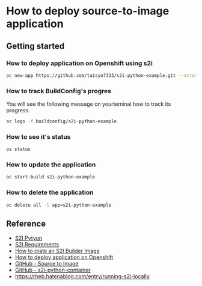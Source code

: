 # How to deploy source-to-image application

## Getting started

### How to deploy application on Openshift using s2i

```sh
oc new-app https://github.com/taisyo7333/s2i-python-example.git --strategy=source
```

### How to track BuildConfig's progres

You will see the following message on yourteminal how to track its progress.

```sh
oc logs -f buildconfig/s2i-python-example
```

### How to see it's status

```sh
os status
```

### How to update the application

```sh
oc start-build s2i-python-example
```

### How to delete the application

```sh
oc delete all -l app=s2i-python-example
```

## Reference

* [S2I Pytyon](https://docs.redhat.com/en/documentation/openshift_online/3/html-single/using_images/index#overview-4)
* [S2I Requirements](https://docs.redhat.com/en/documentation/openshift_online/3/html-single/creating_images/index#overview-3)
* [How to crate an S2I Builder Image](https://www.redhat.com/en/blog/create-s2i-builder-image)
* [How to deploy application on Openshift](https://docs.redhat.com/en/documentation/openshift_online/3/html-single/developer_guide/index#dev-guide-index)
* [GitHub - Source to Image](https://github.com/openshift/source-to-image)
* [GitHub - s2i-python-container](https://github.com/sclorg/s2i-python-container/tree/master)
* https://rheb.hatenablog.com/entry/running-s2i-locally
